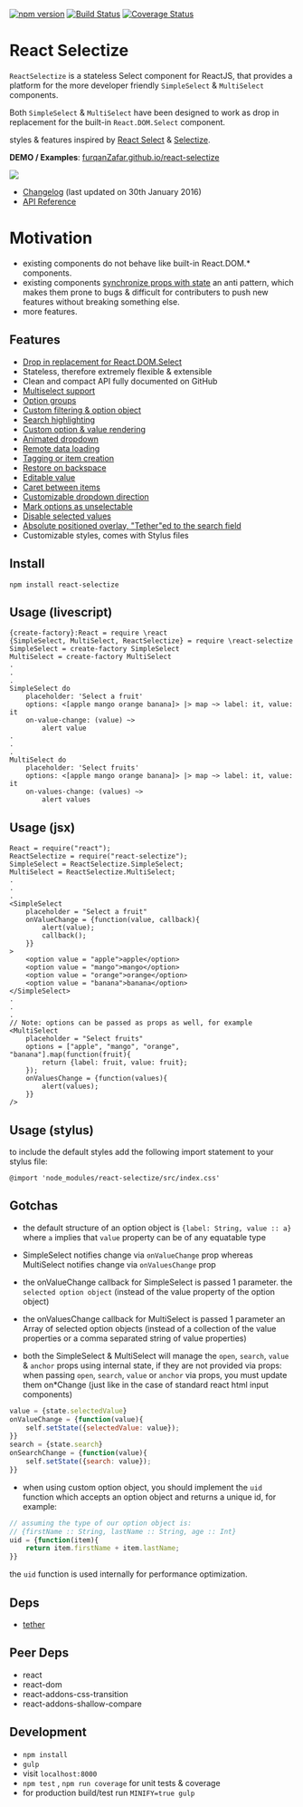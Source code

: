 [![npm version](https://badge.fury.io/js/react-selectize.svg)](https://badge.fury.io/js/react-selectize)
[![Build Status](https://travis-ci.org/furqanZafar/react-selectize.svg?branch=develop)](https://travis-ci.org/furqanZafar/react-selectize)
[![Coverage Status](https://coveralls.io/repos/furqanZafar/react-selectize/badge.svg?branch=develop&service=github)](https://coveralls.io/github/furqanZafar/react-selectize?branch=develop)

# React Selectize
`ReactSelectize` is a stateless Select component for ReactJS, that provides a platform for the more developer friendly `SimpleSelect` & `MultiSelect` components. 

Both `SimpleSelect` & `MultiSelect` have been designed to work as drop in replacement for the built-in `React.DOM.Select` component.

styles & features inspired by [React Select](http://jedwatson.github.io/react-select/) & [Selectize](http://brianreavis.github.io/selectize.js/).

**DEMO / Examples**: [furqanZafar.github.io/react-selectize](http://furqanZafar.github.io/react-selectize/)

[![](http://i.imgsafe.co/rQmogzn.gif)](http://furqanZafar.github.io/react-selectize/)

- [Changelog](CHANGELOG.md) (last updated on 30th January 2016)
- [API Reference](API.md)

# Motivation
* existing components do not behave like built-in React.DOM.* components. 
* existing components [synchronize props with state](http://facebook.github.io/react/tips/props-in-getInitialState-as-anti-pattern.html) an anti pattern, which makes them prone to bugs & difficult for contributers to push new features without breaking something else.
* more features.

## Features
* [Drop in replacement for React.DOM.Select](http://furqanzafar.github.io/react-selectize/#/?category=simple&example=drop-in-replacement-for-react.dom.select)
* Stateless, therefore extremely flexible & extensible
* Clean and compact API fully documented on GitHub
* [Multiselect support](http://furqanzafar.github.io/react-selectize/#/?category=multi&example=multi-select)
* [Option groups](http://furqanzafar.github.io/react-selectize/#/?category=multi&example=option-groups)
* [Custom filtering &amp; option object](http://furqanzafar.github.io/react-selectize/#/?category=multi&example=custom-filtering-and-rendering)
* [Search highlighting](http://furqanzafar.github.io/react-selectize/#/?category=simple&example=search-highlighting)
* [Custom option &amp; value rendering](http://furqanzafar.github.io/react-selectize/#/?category=simple&example=custom-option-and-value-rendering)
* [Animated dropdown](http://furqanzafar.github.io/react-selectize/#/?category=multi&example=animated-dropdown)
* [Remote data loading](http://furqanzafar.github.io/react-selectize/#/?category=simple&example=remote-options)
* [Tagging or item creation](http://furqanzafar.github.io/react-selectize/#/?category=multi&example=tags)
* [Restore on backspace](http://furqanzafar.github.io/react-selectize/#/?category=simple&example=restore-on-backspace)
* [Editable value](http://furqanzafar.github.io/react-selectize/#/?category=simple&example=editable-value)
* [Caret between items](http://furqanzafar.github.io/react-selectize/#/?category=multi&example=tags)
* [Customizable dropdown direction](http://furqanzafar.github.io/react-selectize/#/?category=multi&example=dropdown-direction)
* [Mark options as unselectable](http://furqanzafar.github.io/react-selectize/#/?category=simple&example=selectability)
* [Disable selected values](http://furqanzafar.github.io/react-selectize/#/?category=multi&example=disable-selected)
* [Absolute positioned overlay, "Tether"ed to the search field](http://furqanzafar.github.io/react-selectize/#/?category=multi&example=tether)
* Customizable styles, comes with Stylus files

## Install
`npm install react-selectize`

## Usage (livescript)
```
{create-factory}:React = require \react
{SimpleSelect, MultiSelect, ReactSelectize} = require \react-selectize
SimpleSelect = create-factory SimpleSelect
MultiSelect = create-factory MultiSelect
.
.
.
SimpleSelect do     
    placeholder: 'Select a fruit'
    options: <[apple mango orange banana]> |> map ~> label: it, value: it
    on-value-change: (value) ~>
        alert value
.
.
.
MultiSelect do
    placeholder: 'Select fruits'
    options: <[apple mango orange banana]> |> map ~> label: it, value: it
    on-values-change: (values) ~>
        alert values
```

## Usage (jsx)
```
React = require("react");
ReactSelectize = require("react-selectize");
SimpleSelect = ReactSelectize.SimpleSelect;
MultiSelect = ReactSelectize.MultiSelect;
.
.
.
<SimpleSelect
    placeholder = "Select a fruit"
    onValueChange = {function(value, callback){
        alert(value);
        callback();
    }}
>
    <option value = "apple">apple</option>
    <option value = "mango">mango</option>
    <option value = "orange">orange</option>
    <option value = "banana">banana</option>
</SimpleSelect>
.
.
.
// Note: options can be passed as props as well, for example
<MultiSelect
    placeholder = "Select fruits"
    options = ["apple", "mango", "orange", "banana"].map(function(fruit){
        return {label: fruit, value: fruit};
    });
    onValuesChange = {function(values){
        alert(values);
    }}
/>
```

## Usage (stylus)
to include the default styles add the following import statement to your stylus file:

`@import 'node_modules/react-selectize/src/index.css'`


## Gotchas
* the default structure of an option object is `{label: String, value :: a}` where `a` implies that `value` property can be of any equatable type

* SimpleSelect notifies change via `onValueChange` prop whereas MultiSelect notifies change via `onValuesChange` prop

* the onValueChange callback for SimpleSelect is passed 1 parameter. the `selected option object` (instead of the value property of the option object)

* the onValuesChange callback for MultiSelect is passed 1 parameter an Array  of selected option objects (instead of a collection of the value properties or a comma separated string of value properties)

* both the SimpleSelect & MultiSelect will manage the `open`, `search`, `value` & `anchor` props using internal state, if they are not provided via props:
when passing `open`, `search`, `value` or `anchor` via props, you must update them on*Change (just like in the case of standard react html input components)
``` jsx
value = {state.selectedValue}
onValueChange = {function(value){
    self.setState({selectedValue: value});
}}
search = {state.search}
onSearchChange = {function(value){    
    self.setState({search: value});
}}
```

* when using custom option object, you should implement the `uid` function which accepts an option object and returns a unique id, for example:
``` jsx
// assuming the type of our option object is:
// {firstName :: String, lastName :: String, age :: Int}
uid = {function(item){
    return item.firstName + item.lastName;    
}}
```
the `uid` function is used internally for performance optimization. 

## Deps
* [tether](https://github.com/HubSpot/tether)

## Peer Deps
* react
* react-dom
* react-addons-css-transition
* react-addons-shallow-compare

## Development
* `npm install`
* `gulp`
* visit `localhost:8000`
* `npm test` , `npm run coverage` for unit tests & coverage
* for production build/test run `MINIFY=true gulp`
